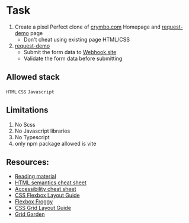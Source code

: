 # Task

1. Create a pixel Perfect clone of [crymbo.com](https://www.crymbo.com) Homepage and [request-demo](https://www.crymbo.com/request-demo) page
    - Don't cheat using existing page HTML/CSS
2. [request-demo](https://www.crymbo.com/request-demo)
    - Submit the form data to [Webhook.site](https://webhook.site/)
    - Validate the form data before submitting

## Allowed stack

`HTML`
`CSS`
`Javascript`

## Limitations

1. No Scss
2. No Javascript libraries
3. No Typescript
4. only npm package allowed is vite

## Resources:

-   [Reading material](https://learntheweb.courses/topics/)
-   [HTML semantics cheat sheet](https://learntheweb.courses/topics/html-semantics-cheat-sheet/)
-   [Accessibility cheat sheet](https://learntheweb.courses/topics/accessibility-cheat-sheet/)
-   [CSS Flexbox Layout Guide](https://css-tricks.com/snippets/css/a-guide-to-flexbox/)
-   [Flexbox Froggy](https://flexboxfroggy.com/)
-   [CSS Grid Layout Guide](https://css-tricks.com/snippets/css/complete-guide-grid/)
-   [Grid Garden](https://cssgridgarden.com/)
